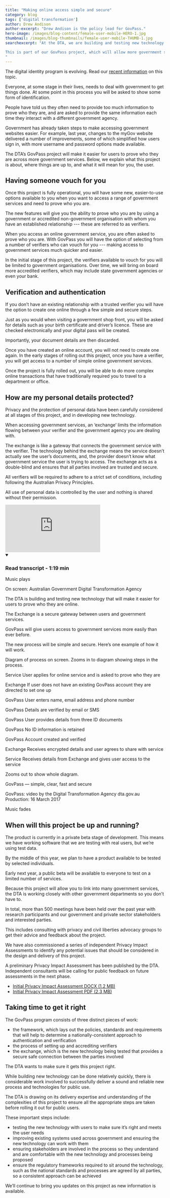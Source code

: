 ```yaml
---
title: "Making online access simple and secure"
category: blog
tags: ['digital transformation']
author: Drew Andison
author-excerpt: "Drew Andison is the policy lead for GovPass."
hero-image: /images/blog-content/female-user-mobile-HERO-1.jpg
thumbnail: /images/blog-thumbnails/female-user-mobile-THUMB-1.jpg
searchexcerpt: "At the DTA, we are building and testing new technology that will make it easier for everyone to prove who they are when using government services online.

This is part of our GovPass project, which will allow more government services to be made available online and accessed in a safe and secure way.
"
---
```

<p class="callout">The digital identity program is evolving. Read our <a href="https://beta.dta.gov.au/our-projects/digital-identity">recent information</a> on this topic.</p>

Everyone, at some stage in their lives, needs to deal with government to get things done. At some point in this process you will be asked to show some form of identification.

People have told us they often need to provide too much information to prove who they are, and are asked to provide the same information each time they interact with a different government agency.

Government has already taken steps to make accessing government websites easier. For example, last year, changes to the myGov website delivered a number of improvements, some of which simplified how users sign in, with more username and password options made available.

The DTA’s GovPass project will make it easier for users to prove who they are across more government services.
Below, we explain what this project is about, where things are up to, and what it will mean for you, the user.

## Having someone vouch for you

Once this project is fully operational, you will have some new, easier-to-use options available to you when you want to access a range of government services and need to prove who you are.

The new features will give you the ability to prove who you are by using a government or accredited non-government organisation with whom you have an established relationship --- these are referred to as verifiers.

When you access an online government service, you are often asked to prove who you are. With GovPass you will have the option of selecting from a number of verifiers who can vouch for you --- making access to government services much quicker and easier.

In the initial stage of this project, the verifiers available to vouch for you will be limited to government organisations.
Over time, we will bring on board more accredited verifiers, which may include state government agencies or even your bank.

## Verification and authentication

If you don’t have an existing relationship with a trusted verifier you will have the option to create one online through a few simple and secure steps.

Just as you would when visiting a government shop front, you will be asked for details such as your birth certificate and driver’s licence. These are checked electronically and your digital pass will be created.

Importantly, your document details are then discarded.

Once you have created an online account, you will not need to create one again. In the early stages of rolling out this project, once you have a verifier, you will get access to a number of simple online government services.

Once the project is fully rolled out, you will be able to do more complex online transactions that have traditionally required you to travel to a department or office.

## How are my personal details protected?

Privacy and the protection of personal data have been carefully considered at all stages of this project, and in developing new technology.  

When accessing government services, an ‘exchange’ limits the information flowing between your verifier and the government agency you are dealing with.  

The exchange is like a gateway that connects the government service with the verifier. The technology behind the exchange means the service doesn’t actually see the user’s documents, and, the provider doesn’t know what government service the user is trying to access. The exchange acts as a double-blind and ensures that all parties involved are trusted and secure.

All verifiers will be required to adhere to a strict set of conditions, including following the Australian Privacy Principles.  

All use of personal data is controlled by the user and nothing is shared without their permission.

<div class="embed-container">
  <iframe src="https://www.youtube-nocookie.com/embed/bspux5CZcyc?rel=0" frameborder="0" allowfullscreen></iframe>
</div>
<details open data-label="content-accordion-1-example" aria-expanded="false">
  <summary><h3>Read transcript - 1:19 min</h3></summary>
  <div class="accordion-panel" markdown="1">

Music plays

On screen:
Australian Government
Digital Transformation Agency

The DTA is building and testing new technology that will make it easier for users to prove who they are online.

The Exchange is a secure gateway between users and government services.

GovPass will give users access to government services more easily than ever before.

The new process will be simple and secure. Here’s one example of how it will work.

Diagram of process on screen. Zooms in to diagram showing steps in the process.

Service
User applies for online service and is asked to prove who they are

Exchange
If user does not have an existing GovPass account they are directed to set one up

GovPass
User enters name, email address and phone number

GovPass
Details are verified by email or SMS

GovPass
User provides details from three ID documents

GovPass
No ID information is retained

GovPass
Account created and verified

Exchange
Receives encrypted details and user agrees to share with service

Service
Receives details from Exchange and gives user access to the service

Zooms out to show whole diagram.

GovPass — simple, clear, fast and secure

GovPass: video by the Digital Transformation Agency
dta.gov.au
Production: 16 March 2017

Music fades

</div>
</details>


## When will this project be up and running?

The product is currently in a private beta stage of development. This means we have working software that we are testing with real users, but we’re using test data.

By the middle of this year, we plan to have a product available to be tested by selected individuals.

Early next year, a public beta will be available to everyone to test on a limited number of services.

Because this project will allow you to link into many government services, the DTA is working closely with other government departments so you don’t have to.

In total, more than 500 meetings have been held over the past year with research participants and our government and private sector stakeholders and interested parties.

This includes consulting with privacy and civil liberties advocacy groups to get their advice and feedback about the project.

We have also commissioned a series of independent Privacy Impact Assessments to identify any potential issues that should be considered in the design and delivery of this project.

A preliminary Privacy Impact Assessment has been published by the DTA. Independent consultants will be calling for public feedback on future assessments in the next phase.

- [Initial Privacy Impact Assessment DOCX (1.2 MB)](/files/DTA_TDIF_Alpha_Initial_PIA.docx)
- [Initial Privacy Impact Assessment PDF (2.3 MB)](/files/DTA_TDIF_Alpha_Initial_PIA.pdf)

## Taking time to get it right

The GovPass program consists of three distinct pieces of work:

- the framework, which lays out the policies, standards and requirements that will help to determine a nationally-consistent approach to authentication and verification
- the process of setting up and accrediting verifiers
- the exchange, which is the new technology being tested that provides a secure safe connection between the parties involved

The DTA wants to make sure it gets this project right.

While building new technology can be done relatively quickly, there is considerable work involved to successfully deliver a sound and reliable new process and technologies for public use.

The DTA is drawing on its delivery expertise and understanding of the complexities of this project to ensure all the appropriate steps are taken before rolling it out for public users.

These important steps include:

- testing the new technology with users to make sure it’s right and meets the user needs
- improving existing systems used across government and ensuring the new technology can work with them
- ensuring stakeholders are involved in the process so they understand and are comfortable with the new technology and processes being proposed
- ensure the regulatory frameworks required to sit around the technology, such as the national standards and processes are agreed by all parties, so a consistent approach can be achieved

We’ll continue to bring you updates on this project as new information is available.

